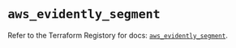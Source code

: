 # `aws_evidently_segment`

Refer to the Terraform Registory for docs: [`aws_evidently_segment`](https://registry.terraform.io/providers/hashicorp/aws/5.12.0/docs/resources/evidently_segment).
